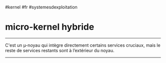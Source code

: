 #kernel #fr #systemesdexploitation 
# micro-kernel hybride
---
C'est un µ-noyau qui intègre directement certains services cruciaux, mais le reste de services restants sont à l’extérieur du noyau.

---